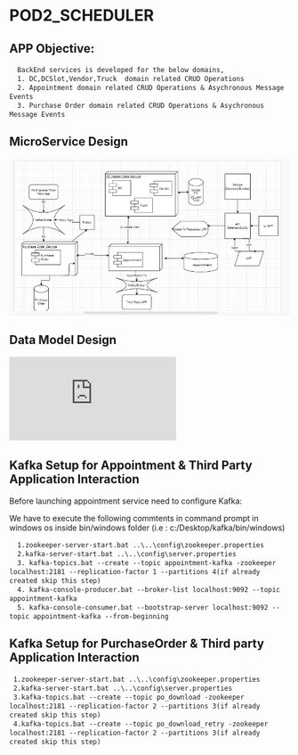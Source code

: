 # POD2_SCHEDULER

## APP Objective:
      BackEnd services is developed for the below domains,
      1. DC,DCSlot,Vendor,Truck  domain related CRUD Operations
      2. Appointment domain related CRUD Operations & Asychronous Message Events
      3. Purchase Order domain related CRUD Operations & Asychronous Message Events
## MicroService Design
  ![Alt Text](https://github.com/sivarajmadeshwaran/POD2_SCHEDULER/blob/main/CaseStudy_Docs/Atlas_Microservices_Design.PNG)
 
## Data Model Design
   ![Atlas TruckBooking App Data Model](https://github.com/sivarajmadeshwaran/POD2_SCHEDULER/blob/main/CaseStudy_Docs/Atlas_Data_Model.pdf)
   

## Kafka Setup for Appointment & Third Party Application Interaction

Before launching appointment service need to configure Kafka:

  We have to execute the following commtents in command prompt in windows os inside bin/windows folder (i.e : c:/Desktop/kafka/bin/windows)

      1.zookeeper-server-start.bat ..\..\config\zookeeper.properties
      2.kafka-server-start.bat ..\..\config\server.properties
      3. kafka-topics.bat --create --topic appointment-kafka -zookeeper localhost:2181 --replication-factor 1 --partitions 4(if already created skip this step)
      4. kafka-console-producer.bat --broker-list localhost:9092 --topic appointment-kafka
      5. kafka-console-consumer.bat --bootstrap-server localhost:9092 --topic appointment-kafka --from-beginning

## Kafka Setup for PurchaseOrder & Third party Application Interaction
     1.zookeeper-server-start.bat ..\..\config\zookeeper.properties
     2.kafka-server-start.bat ..\..\config\server.properties
     3.kafka-topics.bat --create --topic po_download -zookeeper localhost:2181 --replication-factor 2 --partitions 3(if already created skip this step)
     4.kafka-topics.bat --create --topic po_download_retry -zookeeper localhost:2181 --replication-factor 2 --partitions 3(if already created skip this step)
     
  

